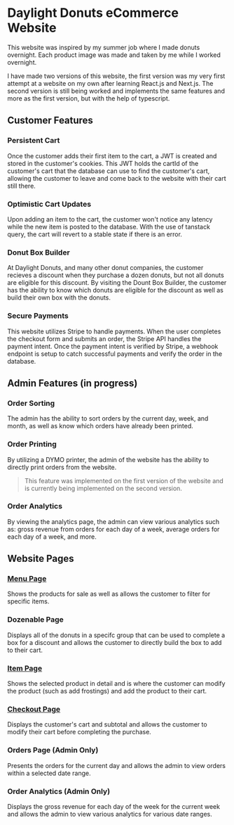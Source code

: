 # Daylight Donuts eCommerce Website
This website was inspired by my summer job where I made donuts overnight. Each product image was made and taken by me while I worked overnight.

I have made two versions of this website, the first version was my very first attempt at a website on my own after learning React.js and Next.js. The second version is still being worked and implements the same features and more as the first version, but with the help of typescript.

## Customer Features
### Persistent Cart
Once the customer adds their first item to the cart, a JWT is created and stored in the customer's cookies. This JWT holds the cartId of the customer's cart that the database can use to find the customer's cart,  allowing the customer to leave and come back to the website with their cart still there.
### Optimistic Cart Updates
Upon adding an item to the cart, the customer won't notice any latency while the new item is posted to the database. With the use of tanstack query, the cart will revert to a stable state if there is an error.
### Donut Box Builder
At Daylight Donuts, and many other donut companies, the customer recieves a discount when they purchase a dozen donuts, but not all donuts are eligible for this discount. By visiting the Dount Box Builder, the customer has the ability to know which donuts are eligible for the discount as well as build their own box with the donuts.
### Secure Payments
This website utilizes Stripe to handle payments. When the user completes the checkout form and submits an order, the Stripe API handles the payment intent. Once the payment intent is verified by Stripe, a webhook endpoint is setup to catch successful payments and verify the order in the database. 
## Admin Features (in progress)
### Order Sorting
The admin has the ability to sort orders by the current day, week, and month, as well as know which orders have already been printed.
### Order Printing
By utilizing a DYMO printer, the admin of the website has the ability to directly print orders from the website. 
> This feature was implemented on the first version of the website and is currently being implemented on the second version.
### Order Analytics
By viewing the analytics page, the admin can view various analytics such as: gross revenue from orders for each day of a week, average orders for each day of a week, and more.

## Website Pages
### [Menu Page](https://daylight-website-eight.vercel.app/menu)
Shows the products for sale as well as allows the customer to filter for specific items.
### Dozenable Page
Displays all of the donuts in a specifc group that can be used to complete a box for a discount and allows the customer to directly build the box to add to their cart.
### [Item Page](https://daylight-website-eight.vercel.app/menu/Glaze)
Shows the selected product in detail and is where the customer can modify the product (such as add frostings) and add the product to their cart.
### [Checkout Page](https://daylight-website-eight.vercel.app/checkout)
Displays the customer's cart and subtotal and allows the customer to modify their cart before completing the purchase.
### Orders Page (Admin Only)
Presents the orders for the current day and allows the admin to view orders within a selected date range.
### Order Analytics (Admin Only)
Displays the gross revenue for each day of the week for the current week and allows the admin to view various analytics for various date ranges.